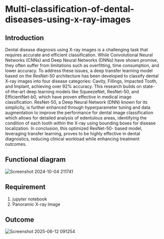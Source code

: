 # Multi-classification-of-dental-diseases-using-x-ray-images
## Introduction
Dental disease diagnosis using X-ray images is a challenging task that requires
accurate and efficient classification. While Convolutional Neural Networks (CNNs)
and Deep Neural Networks (DNNs) have shown promise, they often suffer from
limitations such as overfitting, time consumption, and lower accuracy. To address
these issues, a deep transfer learning model based on the ResNet-50 architecture has
been developed to classify dental X-ray images into four disease categories: Cavity,
Fillings, Impacted Tooth, and Implant, achieving over 92% accuracy. This research
builds on state-of-the-art deep learning models like SqueezeNet, ResNet-50, and
EfficientNet-b0, which have proven effective in medical image classification. 
ResNet-50, a Deep Neural Network (DNN) known for its simplicity, is further
enhanced through hyperparameter tuning and data augmentation to improve the
performance for dental image classification which allows for detailed analysis of
edentulous areas, identifying the condition of each tooth within the X-ray using
bounding boxes for disease localization. In conclusion, this optimized ResNet-50-
based model, leveraging transfer learning, proves to be highly effective in dental
diagnostics, reducing clinical workload while enhancing treatment outcomes.

## Functional diagram
![Screenshot 2024-10-04 211741](https://github.com/user-attachments/assets/27ad8f55-8f5e-461e-a84d-46dd23cb0ae1)

## Requirement
1. jupyter notebook
2. Panoramic X-ray Image

## Outcome
![Screenshot 2025-06-12 091254](https://github.com/user-attachments/assets/df3c1ece-7df9-40ba-9752-5eb23429e7d3)
